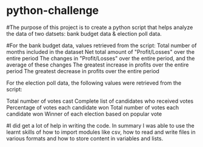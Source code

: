 # python-challenge
#The purpose of this project is to create a python script that helps analyze the data of two datsets: bank budget data & election poll data.

#For the bank budget data, values retrieved from the script:
Total number of months included in the dataset
Net total amount of "Profit/Losses" over the entire period
The changes in "Profit/Losses" over the entire period, and the average of these changes
The greatest increase in profits over the entire period
The greatest decrease in profits over the entire period

For the election poll data, the following values were retrieved from the script:

Total number of votes cast
Complete list of candidates who received votes
Percentage of votes each candidate won
Total number of votes each candidate won
Winner of each election based on popular vote

#I did get a lot of help in writing the code. In summary I was able to use the learnt skills of how to import modules like csv, how to read and write files in various formats and how to store content in variables and lists. 
